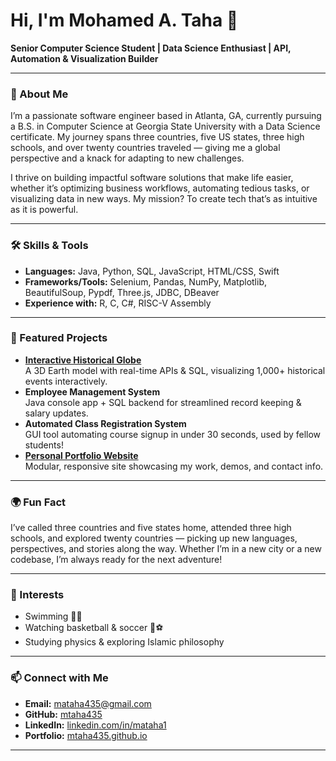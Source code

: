 # Hi, I'm Mohamed A. Taha 👋

**Senior Computer Science Student | Data Science Enthusiast | API, Automation & Visualization Builder**

---

### 🚀 About Me

I’m a passionate software engineer based in Atlanta, GA, currently pursuing a B.S. in Computer Science at Georgia State University with a Data Science certificate. My journey spans three countries, five US states, three high schools, and over twenty countries traveled — giving me a global perspective and a knack for adapting to new challenges.

I thrive on building impactful software solutions that make life easier, whether it’s optimizing business workflows, automating tedious tasks, or visualizing data in new ways. My mission? To create tech that’s as intuitive as it is powerful.

---

### 🛠️ Skills & Tools
- **Languages:** Java, Python, SQL, JavaScript, HTML/CSS, Swift
- **Frameworks/Tools:** Selenium, Pandas, NumPy, Matplotlib, BeautifulSoup, Pypdf, Three.js, JDBC, DBeaver
- **Experience with:** R, C, C#, RISC-V Assembly

---

### 🌟 Featured Projects
- **[Interactive Historical Globe](#)**  
  A 3D Earth model with real-time APIs & SQL, visualizing 1,000+ historical events interactively.
- **Employee Management System**  
  Java console app + SQL backend for streamlined record keeping & salary updates.
- **Automated Class Registration System**  
  GUI tool automating course signup in under 30 seconds, used by fellow students!
- **[Personal Portfolio Website](https://mtaha435.github.io/)**  
  Modular, responsive site showcasing my work, demos, and contact info.

---

### 🌍 Fun Fact

I’ve called three countries and five states home, attended three high schools, and explored twenty countries — picking up new languages, perspectives, and stories along the way. Whether I’m in a new city or a new codebase, I’m always ready for the next adventure!

---

### 💬 Interests

- Swimming 🏊‍♂️
- Watching basketball & soccer 🏀⚽
- Studying physics & exploring Islamic philosophy

---

### 📫 Connect with Me

- **Email:** mataha435@gmail.com
- **GitHub:** [mtaha435](https://github.com/mtaha435)
- **LinkedIn:** [linkedin.com/in/mataha1](https://www.linkedin.com/in/mataha1)
- **Portfolio:** [mtaha435.github.io](https://mtaha435.github.io/)

---
